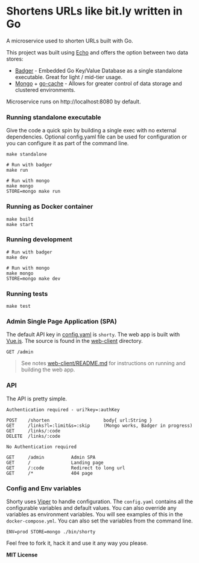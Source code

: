 # Shortens URLs like bit.ly written in Go

A microservice used to shorten URLs built with Go.

This project was built using [Echo](https://echo.labstack.com/) and offers the option between two data stores:

* [Badger](https://github.com/dgraph-io/badger) - Embedded Go Key/Value Database as a single standalone executable. Great for light / mid-tier usage.
* [Mongo](https://github.com/mongodb/mongo-go-driver) + [go-cache](github.com/patrickmn/go-cache) - Allows for greater control of data storage and clustered environments. 

Microservice runs on http://localhost:8080 by default.

### Running standalone executable

Give the code a quick spin by building a single exec with no external dependencies. Optional config.yaml file can be used for configuration or you can configure it as part of the command line.

```
make standalone

# Run with badger
make run

# Run with mongo
make mongo
STORE=mongo make run
```

### Running as Docker container

```
make build
make start
```

### Running development

```
# Run with badger
make dev

# Run with mongo
make mongo
STORE=mongo make dev
```

### Running tests

```
make test
```

### Admin Single Page Application (SPA)

The default API key in [config.yaml](config.yaml) is `shorty`. The web app is built with [Vue.js](https://github.com/vuejs/vue). The source is
found in the [web-client](web-client) directory.

```
GET /admin
```

> See notes [web-client/README.md](web-client/README.md) for instructions on running and building the web app.

### API

The API is pretty simple.

```
Authentication required - uri?key=:authKey

POST    /shorten                    body{ url:String }
GET     /links?l=:limit&s=:skip     (Mongo works, Badger in progress)
GET     /links/:code
DELETE  /links/:code

No Authentication required

GET     /admin          Admin SPA
GET     /               Landing page
GET     /:code          Redirect to long url
GET     /*              404 page
```

### Config and Env variables

Shorty uses [Viper](https://github.com/spf13/viper) to handle configuration. The `config.yaml` contains all the 
configurable variables and default values. You can also override any variables as environment variables. You will see examples of this
in the `docker-compose.yml`. You can also set the variables from the command line.

```
ENV=prod STORE=mongo ./bin/shorty
```

Feel free to fork it, hack it and use it any way you please.

**MIT License**